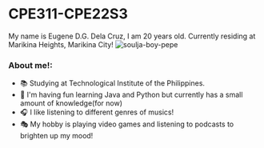 # CPE311-CPE22S3
My name is Eugene D.G. Dela Cruz, I am 20 years old. Currently residing at Marikina Heights, Marikina City!
![soulja-boy-pepe](https://github.com/delacruz-uge/CPE311-CPE22S3/assets/157375514/6452fb0b-1a17-45b8-a4b4-3c0e23a04c32)

### About me!:
- :books: Studying at Technological Institute of the Philippines.
- :cowboy_hat_face: I'm having fun learning Java and Python but currently has a small amount of knowledge(for now)
- :headphones: I like listening to different genres of musics!
- :performing_arts:	My hobby is playing video games and listening to podcasts to brighten up my mood!

